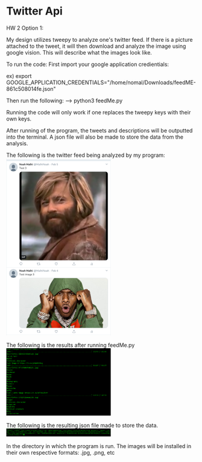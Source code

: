# Twitter Api
HW 2 Option 1:

My design utilizes tweepy to analyze one's twitter feed. If there is a picture attached to the tweet, it will then download and analyze the image using google vision. This will describe what the images look like.

To run the code:
First import your google application credientials:

ex) export GOOGLE_APPLICATION_CREDENTIALS="/home/nomal/Downloads/feedME-861c508014fe.json" 

Then run the following:
--> python3 feedMe.py

Running the code will only work if one replaces the tweepy keys with their own keys.

After running of the program, the tweets and descriptions will be outputted into the terminal. A json file will also be made to store the data from the analysis.

The following is the twitter feed being analyzed by my program:
<br >
<img src="hw2.png" width="55%" /> <br>

The following is the results after running feedMe.py
<br >
<img src="hw2_term.png" width="55%" /> <br>

The following is the resulting json file made to store the data.
<br >
<img src="json.png" width="55%" /> <br>

In the directory in which the program is run. The images will be installed in their own respective formats: .jpg, .png, etc